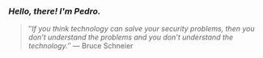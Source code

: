 ### *Hello, there! I'm Pedro.*
> ″*If you think technology can solve your security problems, then you don’t understand the problems and you don’t understand the technology.*″
 — Bruce Schneier
